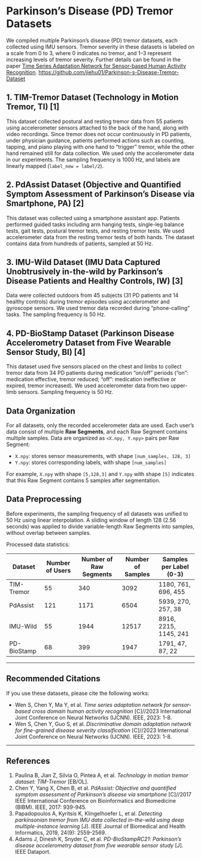# Parkinson’s Disease (PD) Tremor Datasets

We compiled multiple Parkinson’s disease (PD) tremor datasets, each collected using IMU sensors. Tremor severity in these datasets is labeled on a scale from 0 to 3, where 0 indicates no tremor, and 1–3 represent increasing levels of tremor severity. Further details can be found in the paper [Time Series Adaptation Network for Sensor-based Human Activity Recognition](#ref4).
https://github.com/jiehu01/Parkinson-s-Disease-Tremor-Dataset

## 1. TIM-Tremor Dataset (Technology in Motion Tremor, TI) [1]

This dataset collected postural and resting tremor data from 55 patients using accelerometer sensors attached to the back of the hand, along with video recordings. Since tremor does not occur continuously in PD patients, under physician guidance, patients performed actions such as counting, tapping, and piano playing with one hand to “trigger” tremor, while the other hand remained still for data collection. We used only the accelerometer data in our experiments. The sampling frequency is 1000 Hz, and labels are linearly mapped (`label_new = label/2`).

## 2. PdAssist Dataset (Objective and Quantified Symptom Assessment of Parkinson’s Disease via Smartphone, PA) [2]

This dataset was collected using a smartphone assistant app. Patients performed guided tasks including arm hanging tests, single-leg balance tests, gait tests, postural tremor tests, and resting tremor tests. We used accelerometer data from the resting tremor tests of both hands. The dataset contains data from hundreds of patients, sampled at 50 Hz.

## 3. IMU-Wild Dataset (IMU Data Captured Unobtrusively in-the-wild by Parkinson’s Disease Patients and Healthy Controls, IW) [3]

Data were collected outdoors from 45 subjects (31 PD patients and 14 healthy controls) during tremor episodes using accelerometer and gyroscope sensors. We used tremor data recorded during “phone-calling” tasks. The sampling frequency is 50 Hz.

## 4. PD-BioStamp Dataset (Parkinson Disease Accelerometry Dataset from Five Wearable Sensor Study, BI) [4]

This dataset used five sensors placed on the chest and limbs to collect tremor data from 34 PD patients during medication “on/off” periods (“on”: medication effective, tremor reduced; “off”: medication ineffective or expired, tremor increased). We used accelerometer data from two upper-limb sensors. Sampling frequency is 50 Hz.

## Data Organization

For all datasets, only the recorded accelerometer data are used. Each user’s data consist of multiple **Raw Segments**, and each Raw Segment contains multiple samples. Data are organized as `<X.npy, Y.npy>` pairs per Raw Segment:

- `X.npy`: stores sensor measurements, with shape `[num_samples, 128, 3]`  
- `Y.npy`: stores corresponding labels, with shape `[num_samples]`  

For example, `X.npy` with shape `[5,128,3]` and `Y.npy` with shape `[5]` indicates that this Raw Segment contains 5 samples after segmentation.

## Data Preprocessing

Before experiments, the sampling frequency of all datasets was unified to 50 Hz using linear interpolation. A sliding window of length 128 (2.56 seconds) was applied to divide variable-length Raw Segments into samples, without overlap between samples.

Processed data statistics:

| Dataset     | Number of Users | Number of Raw Segments | Number of Samples | Samples per Label (0-3) |
| ----------- | --------------- | ---------------------- | ----------------- | ----------------------- |
| TIM-Tremor  | 55              | 340                    | 3092              | 1180, 761, 696, 455     |
| PdAssist    | 121             | 1171                   | 6504              | 5939, 270, 257, 38      |
| IMU-Wild    | 55              | 1944                   | 12517             | 8916, 2215, 1145, 241   |
| PD-BioStamp | 68              | 399                    | 1947              | 1791, 47, 87, 22        |

---

## Recommended Citations

If you use these datasets, please cite the following works:

- Wen S, Chen Y, Ma Y, et al. *Time series adaptation network for sensor-based cross domain human activity recognition* [C]//2023 International Joint Conference on Neural Networks (IJCNN). IEEE, 2023: 1-8.  
- Wen S, Chen Y, Guo S, et al. *Discriminative domain adaptation network for fine-grained disease severity classification* [C]//2023 International Joint Conference on Neural Networks (IJCNN). IEEE, 2023: 1-8.

---

## References

1. Paulina B, Jian Z, Silvia O, Pintea A, et al. *Technology in motion tremor dataset: TIM-Tremor* [EB/OL].  
2. Chen Y, Yang X, Chen B, et al. *PdAssist: Objective and quantified symptom assessment of Parkinson’s disease via smartphone* [C]//2017 IEEE International Conference on Bioinformatics and Biomedicine (BIBM). IEEE, 2017: 939-945.  
3. Papadopoulos A, Kyritsis K, Klingelhoefer L, et al. *Detecting parkinsonian tremor from IMU data collected in-the-wild using deep multiple-instance learning* [J]. IEEE Journal of Biomedical and Health Informatics, 2019, 24(9): 2559-2569.  
4. Adams J, Dinesh K, Snyder C, et al. *PD-BioStampRC21: Parkinson’s disease accelerometry dataset from five wearable sensor study* [J]. IEEE Dataport.
